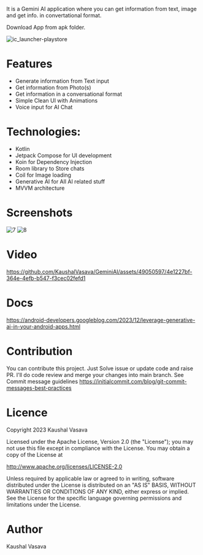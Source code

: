 It is a Gemini AI application where you can get information from text, image and get info. in convertational format. 

Download App from apk folder.

![ic_launcher-playstore](https://github.com/KaushalVasava/GeminiAI/assets/49050597/2a9fab2b-659d-4d3d-a72d-19054a4dce66)

# Features
- Generate information from Text input 
- Get information from Photo(s) 
- Get information in a conversational format
- Simple Clean UI with Animations
- Voice input for AI Chat

# Technologies:
- Kotlin 
- Jetpack Compose for UI development
- Koin for Dependency Injection
- Room library to Store chats
- Coil for Image loading
- Generative AI for All AI related stuff
- MVVM architecture
  
# Screenshots
![7](https://github.com/KaushalVasava/GeminiAI/assets/49050597/5c5a7d7f-85ec-4db5-a2c7-3a3bfae84fd5)
![8](https://github.com/KaushalVasava/GeminiAI/assets/49050597/407d746e-543d-4e1c-a43b-4e976e2bbef4)

# Video

https://github.com/KaushalVasava/GeminiAI/assets/49050597/4e1227bf-364e-4efb-b547-f3cec02fefd1

# Docs
https://android-developers.googleblog.com/2023/12/leverage-generative-ai-in-your-android-apps.html

# Contribution
You can contribute this project. Just Solve issue or update code and raise PR. I'll do code review and merge your changes into main branch. See Commit message guidelines https://initialcommit.com/blog/git-commit-messages-best-practices

# Licence
Copyright 2023 Kaushal Vasava

Licensed under the Apache License, Version 2.0 (the "License"); you may not use this file except in compliance with the License. You may obtain a copy of the License at

http://www.apache.org/licenses/LICENSE-2.0

Unless required by applicable law or agreed to in writing, software distributed under the License is distributed on an "AS IS" BASIS, WITHOUT WARRANTIES OR CONDITIONS OF ANY KIND, either express or implied. See the License for the specific language governing permissions and limitations under the License.

# Author
Kaushal Vasava
